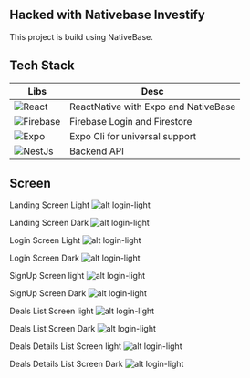 ## Hacked with Nativebase Investify

This project is build using NativeBase.

## Tech Stack
| Libs | Desc |
| ------ | ------ |
| ![React](https://img.shields.io/badge/React-20232A?style=for-the-badge&logo=react&logoColor=61DAFB) | ReactNative with Expo and NativeBase|
| ![Firebase](https://img.shields.io/badge/firebase-ffca28?style=for-the-badge&logo=firebase&logoColor=black)| Firebase Login and Firestore
| ![Expo](https://img.shields.io/badge/Expo-1B1F23?style=for-the-badge&logo=expo&logoColor=white) | Expo Cli for universal support |
| ![NestJs](https://img.shields.io/badge/nestjs-E0234E?style=for-the-badge&logo=nestjs&logoColor=white) | Backend API |

## Screen

Landing Screen Light
![alt login-light](https://github.com/hasnentai/fintech-nativebase/blob/deals/screenshots/landing-light.png)

Landing Screen Dark
![alt login-light](https://github.com/hasnentai/fintech-nativebase/blob/deals/screenshots/landing-dark.png)

Login Screen Light
![alt login-light](https://github.com/hasnentai/fintech-nativebase/blob/deals/screenshots/login-light.png)

Login Screen Dark
![alt login-light](https://github.com/hasnentai/fintech-nativebase/blob/deals/screenshots/login-dark.png)


SignUp Screen light
![alt login-light](https://github.com/hasnentai/fintech-nativebase/blob/deals/screenshots/signup-light.png)


SignUp Screen Dark
![alt login-light](https://github.com/hasnentai/fintech-nativebase/blob/deals/screenshots/signup-dark.png)


Deals List Screen light
![alt login-light](https://github.com/hasnentai/fintech-nativebase/blob/deals/screenshots/deals-light.png)


Deals List Screen Dark
![alt login-light](https://github.com/hasnentai/fintech-nativebase/blob/deals/screenshots/deals-dark.png)


Deals Details List Screen light
![alt login-light](https://github.com/hasnentai/fintech-nativebase/blob/deals/screenshots/detail-light.png)


Deals Details List Screen Dark
![alt login-light](https://github.com/hasnentai/fintech-nativebase/blob/deals/screenshots/detail-dark.png)